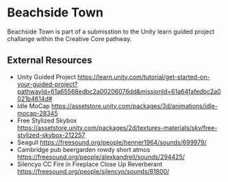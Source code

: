 # Beachside Town

Beachside Town is part of a submisstion to the Unity learn guided project challange within the Creative Core pathway.

## External Resources
* Unity Guided Project <https://learn.unity.com/tutorial/get-started-on-your-guided-project?pathwayId=61a65568edbc2a00206076dd&missionId=61a64fafedbc2a0021b4614d#>
* Idle MoCap <https://assetstore.unity.com/packages/3d/animations/idle-mocap-28345>
* Free Stylized Skybox <https://assetstore.unity.com/packages/2d/textures-materials/sky/free-stylized-skybox-212257>
* Seagull <https://freesound.org/people/henner1964/sounds/699979/>
* Cambridge pub beergarden rowdy short atmos <https://freesound.org/people/alexkandrell/sounds/294425/>
* Silencyo CC Fire in Fireplace Close Up Reverberant <https://freesound.org/people/silencyo/sounds/81800/>

